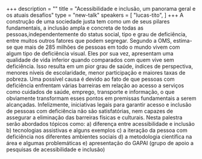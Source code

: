 +++
description = ""
title = "Acessibilidade e inclusão, um panorama geral e os atuais desafios"
type = "new-talk"
speakers = [
        "lucas-tito",
]
+++
A construção de uma sociedade justa tem como um de seus pilares fundamentais, a inclusão ampla e concreta de todas as pessoas,independentemente do status social, tipo e grau de deficiência, entre muitos outros fatores que podem segregar. Segundo a OMS, estima-se que mais de 285 milhões de pessoas em todo o mundo vivem com algum tipo de deficiência visual. Eles por sua vez,  apresentam uma qualidade de vida inferior quando comparados com quem  vive sem deficiência. Isso resulta em um pior grau de saúde, índices de perspectiva, menores níveis de escolaridade, menor participação e maiores taxas de pobreza. Uma possível causa é devido ao fato de que pessoas com deficiência enfrentam várias barreiras em relação ao acesso a serviços como cuidados de saúde, emprego, transporte e informação, o que obviamente transformam esses pontos em premissas fundamentais a serem alcançadas. Infelizmente, iniciativas legais para garantir acesso e inclusão de pessoas com deficiência não são satisfatórias, nem capazes de assegurar a eliminação das barreiras físicas e culturais.
Nesta palestra serão abordados tópicos como:
a) diferença entre acessibilidade e inclusão
b) tecnologias assistivas e alguns exemplos
c) a iteração da pessoa com deficiência nos diferentes ambientes sociais
d) a metodologia científica na área e algumas problemáticas
e) apresentação do GAPAI (grupo de apoio a pesquisas de acessibilidade e 
inclusão)